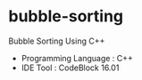 # bubble-sorting
Bubble Sorting Using C++

- Programming Language : C++
- IDE Tool : CodeBlock 16.01
